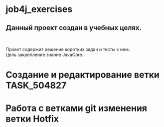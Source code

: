 # job4j_exercises

<h2>Данный проект создан в учебных целях.</h2><br>

Проект содержит решение коротких задач и тесты к ним.<br>
Цель закрепление знание JavaCore.<br>


<h1>Создание и редактирование ветки TASK_504827</h1>

<h1>Работа с ветками git изменения ветки Hotfix</h1> 